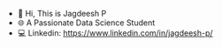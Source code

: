 - 👋 Hi, This is Jagdeesh P
- 🌐 A Passionate Data Science Student
- 💻 Linkedin: https://www.linkedin.com/in/jagdeesh-p/
